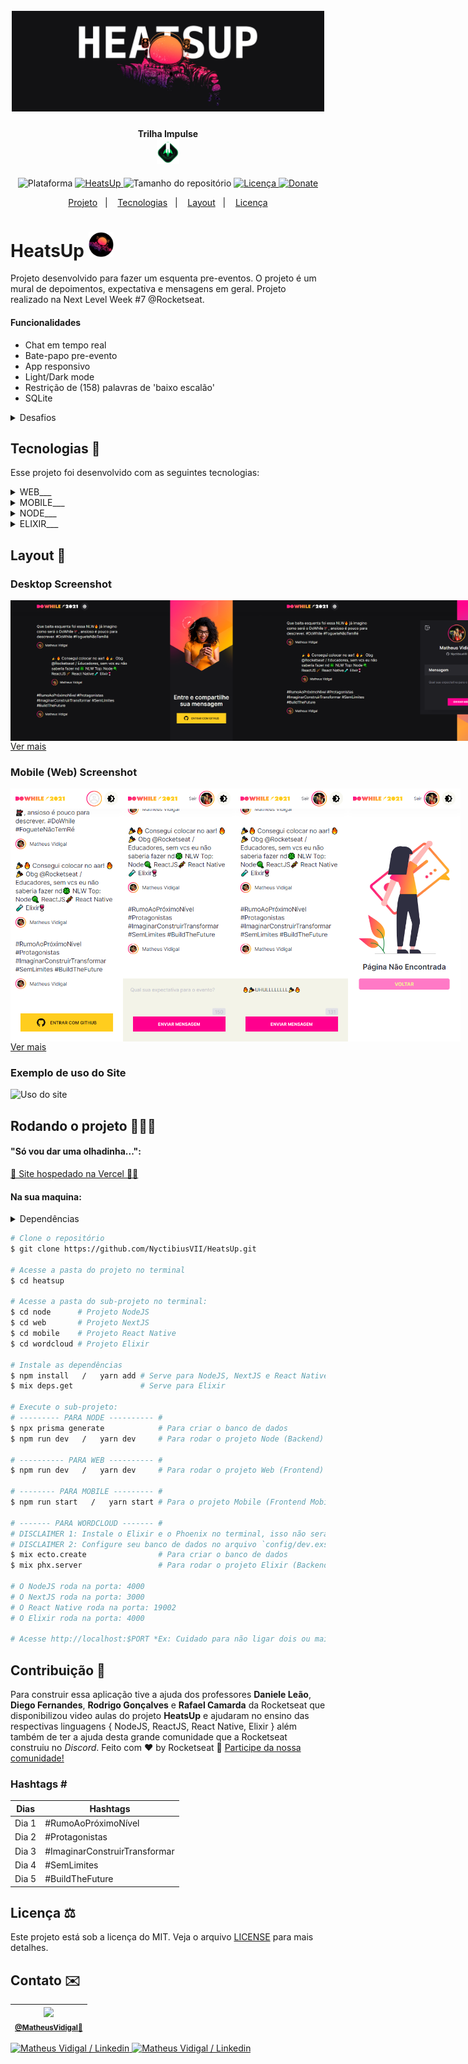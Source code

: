 <h1 align="center">
    <br>
    <img src="./.github/logo-full.png" width="500" alt="logo HeatsUp">
</h1>
<h4 align="center">
    Trilha Impulse <br><img src="./.github/logo-impulse.svg" height="40" alt="logo impulse">
</h4>
<!-- <h4 align="center">Projeto web construído durante o Next Level Week #07-Impulse com a Rocketseat/DiegoFernandes|DanieleLeão.</h4> -->
<p align="center">
    <img alt="Plataforma" src="https://img.shields.io/static/v1?label=Plataforma&message=Mobile/PC&color=FFCD1E&labelColor=FF008E">
    <a aria-label="Completado" href="https://nextlevelweek.com/episodios/impulse/aula-5/edicao/7">
        <img alt="HeatsUp" src="https://img.shields.io/badge/HeatsUp-NLW 7.0-FFCD1E?logo=data:image/png;base64,iVBORw0KGgoAAAANSUhEUgAAABAAAAAQCAMAAAAoLQ9TAAAALVBMVEVHcExxWsF0XMJzXMJxWcFsUsD///9jRrzY0u6Xh9Gsn9n39fyMecy0qd2bjNJWBT0WAAAABHRSTlMA2Do606wF2QAAAGlJREFUGJVdj1cWwCAIBLEsRU3uf9xobDH8+GZwUYi8i6ucJwrxKE+7D0G9Q4vlYqtmCSjndr4CgCgzlyFgfKfKCVO0LrPKjmiqMxGXkJwNnXskqWG+1oSM+BSwD8f29YLNjvx/OQrn+g99oQSoNmt3PgAAAABJRU5ErkJggg==&labelColor=FF008E"></img>
    </a>
    <img alt="Tamanho do repositório" src="https://img.shields.io/github/repo-size/NyctibiusVII/HeatsUp?color=FFCD1E&labelColor=FF008E">
    <a href="https://github.com/NyctibiusVII/HeatsUp/blob/main/LICENSE">
        <img alt="Licença" src="https://img.shields.io/static/v1?label=License&message=MIT&color=FFCD1E&labelColor=FF008E">
    </a>
    <a href="https://picpay.me/Matheus_nyctibius_vii">
        <img alt="Donate" src="https://img.shields.io/static/v1?label=$&message=Donate&color=FF7A29&labelColor=FF7A29">
    </a>
</p>
<p align="center">
    <a href="#heatsup-">Projeto</a>&nbsp;&nbsp;&nbsp;|&nbsp;&nbsp;&nbsp;
    <a href="#tecnologias-">Tecnologias</a>&nbsp;&nbsp;&nbsp;|&nbsp;&nbsp;&nbsp;
    <a href="#layout-">Layout</a>&nbsp;&nbsp;&nbsp;|&nbsp;&nbsp;&nbsp;
    <a href="#licença-%EF%B8%8F">Licença</a>
</p>
<!--
<p align="center">
    <a href="README.md">Inglês</a>
    ·
    <a href="README-pt.md">Português</a>
</p>
-->

# HeatsUp <img src="./.github/logo-heatsup-round.png" width="40" alt="logo icon">
Projeto desenvolvido para fazer um esquenta pre-eventos. O projeto é um mural de depoimentos, expectativa e mensagens em geral. Projeto realizado na Next Level Week #7 @Rocketseat.

#### Funcionalidades
* Chat em tempo real
* Bate-papo pre-evento
* App responsivo
* Light/Dark mode
* Restrição de (158) palavras de 'baixo escalão'
* SQLite

<details>
    <summary>Desafios</summary>

```
GERAL:
    ✔ - Documentar bem o projeto
    [2/3] - Migração de npm para yarn (WEB: y; MOBILE: n; NODE: y; ELIXIR: nil)

DESKTOP:
    ✔ - NO AR (Online / Vercel)
    ✔ - SEO:
        ✔ - Texto para <noscript />
        ✔ - Shortcut icon
        ✔ - Meta tags:
            ✔ - Facebook (og:~)
            ✔ - Twitter (twitter:~)
        ✔ - Sitemap (sitemap.xml / automatico com 'next-sitemap')
        ✔ - Robots (robots.txt / automatico com 'next-sitemap')
    - Melhorar o estilo:
        ✔ - Mobile First
        ✔ - Responsividade
        ✔ - Design
        ✔ - Trocar o tema da aplicação:
            ✔ - Light
            ✔ - Dark
            ✔ - Imagens adaptadas para o 'light e dark'
        ✔ - +Animações (framer-motion)
        - Cores:
            ✔ - Seleção do mouse (:selection)
            ✖ - adaptadas para daltônicos
    ✔ - Toast
    ✔ - ER (Expressão Regular) no input para restringir palavras proibidas
    ✔ - Perfil no 'head' da web
    ✔ - Ponteiro do mouse personalizado
    - Telas:
        ✔ - Home
        ✔ - Home/Logged
        ✖ - Profile (crachá compartilhável)
        ✔ - 404

MOBILE:
    ✖ - NO AR (Online / Apple Store && Google Play)
    - Melhorar o estilo:
        ✖ - Design
        ✖ - Trocar o tema da aplicação:
            ✖ - Light
            ✖ - Dark
            ✖ - Imagens adaptadas para o 'light e dark'
        ✔ - +Animações (framer-motion)
        ✖ - Cores:
            ✖ - adaptadas para daltônicos
    - Telas:
        ✔ - splash
        ✔ - Home
        ✔ - Home/Logged
        ✖ - Profile (crachá compartilhável)
    ✖ - ER (Expressão Regular) no input para restringir palavras proibidas
    ✔ - Toast

NODE:
    ✔ - NO AR (Online / Heroku)
    ✔ - oAuth github
    [2/3] - Identificar de onde vem as requisições (WEB: y; MOBILE: y; NODE: ~dev...; ELIXIR: nil)
    ✔ - ORM (Prisma)
    - Banco de dados:
        ✔ - SQLite *Banco atual*
        ✖ - Migrar banco de dados de 'SQLite' para 'MongoDB'
        ✖ - MongoDB:
            ✖ - Guardar dados
            ✖ - Alterar dados
            ✖ - Deletar dados

ELIXIR:
    ✖ - NO AR (Online / ~)
    ✔ - Separar a mensagem de 150 caracteres em palavras
        ✔ - Contar a ocorrência de cara palavra
    ✔ - Processamento concorrente
    ✔ - Agendador de geração de relatórios
    ✔ - Rodando todo dia a meia noite (-e["0 0 * * *"] ou @daily)
    ✖ - Validação de erros (fallback_controller)
    ✖ - Word Cloud:
        ✖ - Gerar imagem com python
        ✖ - Enviar e-mail com a 'WordCloud' do dia (Bamboo)
```
</details>

## Tecnologias 🚀
Esse projeto foi desenvolvido com as seguintes tecnologias:
<details>
    <summary>WEB___</summary>
    <a href='https://nextjs.org'>Next.js | 11.1.2</a><br>
    <a href='https://reactjs.org'>React | 17.0.2</a><br>
    <a href='https://www.typescriptlang.org'>Typescript | 4.4.4</a><br>
    <a href='https://sass-lang.com'>SASS | ^1.43.3</a><br>
    <a href='https://socket.io'>Socket.io | ^4.3.1</a>
</details>
<details>
    <summary>MOBILE___</summary>
    <a href='https://reactnative.dev'>React-native | sdk-42.0.0</a><br>
    <a href='https://reactjs.org'>React | 16.13.1</a><br>
    <a href='https://expo.io'>Expo | ~42.0.1</a><br>
    <a href='https://moti.fyi'>Moti | ^0.16.0</a><br>
    <a href='https://www.typescriptlang.org'>Typescript | ~4.0.0</a><br>
    <a href='https://socket.io'>Socket.io | ^4.3.1</a>
</details>
<details>
    <summary>NODE___</summary>
    <a href='https://nodejs.org/en/'>NodeJS | ^14.17.3</a><br>
    <a href='https://expressjs.com/pt-br'>Express | ^4.17.1</a><br>
    <a href='https://www.prisma.io'>Prisma | ^3.3.0</a><br>
    <a href='https://www.typescriptlang.org'>Typescript | ^4.4.4</a><br>
    <a href='https://www.sqlite.org'>SQLite | ^3.36.0</a><br>
    <a href='https://jwt.io/'>JWT | ^8.5.1</a>
</details>
<details>
    <summary>ELIXIR___</summary>
    <a href='https://elixir-lang.org'>Elixir | 1.11.2 / OTP 21</a><br>
    <a href='https://phoenixframework.org'>Phoenix | ~> 1.6.2</a><br>
    <a href='https://jason.im'>Jason | ~> 1.2</a><br>
    <a href='https://swoosh.dev'>Swoosh | ~> 1.3</a><br>
    <a href='https://quantum.dev'>Quantum | ~> 3.0</a>
</details>

## Layout 🚧
### Desktop Screenshot
<div style="display: flex; flex-direction: 'column'; align-items: 'center';">
<!-- Responsive, 1440 x 900, 50% (Laptop L - 1440px)-->
    <img width="400px" src="./.github/desktop/home.png">
    <img width="400px" src="./.github/desktop/home-logged.png">
    <img width="400px" src="./.github/desktop/home-logged-typing.png">
    <!--<img width="400px" src="./.github/desktop/toast.png">-->
    <img width="400px" src="./.github/desktop/404.png">
</div>
<a href="./.github/README-IMGS.md">Ver mais</a>

### Mobile (Web) Screenshot
<div style="display: flex; flex-direction: 'row';">
<!-- Responsive, 425 x 900, 60% (Mobile L - 425px)-->
    <!--<img width="180px" src="./.github/mobile/splash.png">-->
    <img width="180px" src="./.github/mobile/home.png">
    <img width="180px" src="./.github/mobile/home-logged.png">
    <img width="180px" src="./.github/mobile/home-logged-typing.png">
    <img width="180px" src="./.github/mobile/404.png">
</div>
<a href="./.github/README-IMGS.md">Ver mais</a>
    <!-- IMGS
      ------------------------------
      splash
      ------------------------------
      home
      home-logged
      home-logged-typing
      ------------------------------
      toast
      ------------------------------
      404
      ------------------------------
    -->
    
### Exemplo de uso do Site
<img src="./.github/use-heatsup.gif" alt="Uso do site"  width="50%"/>

## Rodando o projeto 🚴🏻‍♂️
#### "Só vou dar uma olhadinha...":
  <a href="https://heatsup-nyctibiusvii.vercel.app/">💬 Site hospedado na Vercel 🤸‍♀️</a>

#### Na sua maquina:
<details>
    <summary>Dependências</summary>

```json
  ------- NODE -------
  "dependencies": {
    "@prisma/client": "^3.3.0",
    "axios": "^0.23.0",
    "cors": "^2.8.5",
    "dotenv": "^10.0.0",
    "express": "^4.17.1",
    "jsonwebtoken": "^8.5.1",
    "socket.io": "^4.3.1",
    "ts-node": "^10.4.0"
  },
  "devDependencies": {
    "@types/axios": "^0.14.0",
    "@types/cors": "^2.8.12",
    "@types/express": "^4.17.13",
    "@types/jsonwebtoken": "^8.5.5",
    "@types/node": "^16.11.4",
    "@types/socket.io": "^3.0.2",
    "prisma": "^3.3.0",
    "ts-node-dev": "^1.1.8",
    "typescript": "^4.4.4"
  }

  ------- WEB -------
  "dependencies": {
    "axios": "^0.23.0",
    "framer-motion": "^4.1.17",
    "next": "11.1.2",
    "next-themes": "^0.0.15",
    "react": "17.0.2",
    "react-dom": "17.0.2",
    "react-icons": "^4.3.1",
    "react-toast-notifications": "^2.5.1",
    "sass": "^1.43.3",
    "socket.io-client": "^4.3.2"
  },
  "devDependencies": {
    "@types/react": "17.0.31",
    "@types/react-dom": "^17.0.10",
    "eslint": "8.0.1",
    "eslint-config-next": "11.1.2",
    "next-sitemap": "^1.6.192",
    "typescript": "4.4.4"
  }

  ------- MOBILE -------
  "dependencies": {
    "@expo-google-fonts/roboto": "^0.2.0",
    "axios": "^0.23.0",
    "expo": "~42.0.1",
    "expo-app-loading": "1.1.2",
    "expo-auth-session": "~3.3.1",
    "expo-font": "~9.2.1",
    "expo-linear-gradient": "~9.2.0",
    "expo-random": "~11.2.0",
    "expo-status-bar": "~1.0.4",
    "moti": "^0.16.0",
    "react": "16.13.1",
    "react-dom": "16.13.1",
    "react-native": "https://github.com/expo/react-native/archive/sdk-42.0.0.tar.gz",
    "react-native-iphone-x-helper": "^1.3.1",
    "react-native-reanimated": "~2.2.0",
    "react-native-svg": "12.1.1",
    "react-native-web": "^0.17.5",
    "socket.io-client": "^4.3.2",
    "@react-native-async-storage/async-storage": "~1.15.0"
  },
  "devDependencies": {
    "@babel/core": "^7.9.0",
    "@types/react": "~16.9.35",
    "@types/react-native": "~0.63.2",
    "react-native-svg-transformer": "^0.14.3",
    "typescript": "~4.0.0"
  }
```
> Ex: `$ npm install _____` ou `$ yarn add _____` para instalar as dependências

> Utilize a tag `-D` para instalar as dependências de desenvolvimento.
> Utilize a tag `@types` para instalar o suporte a Typescript.
> Utilize a tag `@latest` para instalar a versão mais recente.

```elixir
------- ELIXIR -------
  defp deps do
    [
      {:phoenix, "~> 1.6.2"},
      {:phoenix_ecto, "~> 4.4"},
      {:ecto_sql, "~> 3.6"},
      {:postgrex, ">= 0.0.0"},
      {:phoenix_live_dashboard, "~> 0.5"},
      {:swoosh, "~> 1.3"},
      {:telemetry_metrics, "~> 0.6"},
      {:telemetry_poller, "~> 1.0"},
      {:gettext, "~> 0.18"},
      {:jason, "~> 1.2"},
      {:plug_cowboy, "~> 2.5"},
      {:quantum, "~> 3.0"}
    ]
  end
```
> Ex: `$ mix deps.get` para instalar as dependências

</details>

```bash
# Clone o repositório
$ git clone https://github.com/NyctibiusVII/HeatsUp.git

# Acesse a pasta do projeto no terminal
$ cd heatsup

# Acesse a pasta do sub-projeto no terminal:
$ cd node      # Projeto NodeJS
$ cd web       # Projeto NextJS
$ cd mobile    # Projeto React Native
$ cd wordcloud # Projeto Elixir

# Instale as dependências
$ npm install   /   yarn add # Serve para NodeJS, NextJS e React Native
$ mix deps.get               # Serve para Elixir

# Execute o sub-projeto:
# --------- PARA NODE ---------- #
$ npx prisma generate            # Para criar o banco de dados
$ npm run dev   /   yarn dev     # Para rodar o projeto Node (Backend)

# ---------- PARA WEB ---------- #
$ npm run dev   /   yarn dev     # Para rodar o projeto Web (Frontend)

# -------- PARA MOBILE --------- #
$ npm run start   /   yarn start # Para o projeto Mobile (Frontend Mobile)

# ------- PARA WORDCLOUD ------- #
# DISCLAIMER 1: Instale o Elixir e o Phoenix no terminal, isso não será explicado aqui.
# DISCLAIMER 2: Configure seu banco de dados no arquivo `config/dev.exs`
$ mix ecto.create                # Para criar o banco de dados
$ mix phx.server                 # Para rodar o projeto Elixir (Backend)

# O NodeJS roda na porta: 4000
# O NextJS roda na porta: 3000
# O React Native roda na porta: 19002
# O Elixir roda na porta: 4000

# Acesse http://localhost:$PORT *Ex: Cuidado para não ligar dois ou mais projetos na mesma porta, pois o servidor pode não iniciar.
```

## Contribuição 💭
Para construir essa aplicação tive a ajuda dos professores **Daniele Leão**, **Diego Fernandes**, **Rodrigo Gonçalves** e **Rafael Camarda** da Rocketseat que disponibilizou video aulas do projeto **HeatsUp** e ajudaram no ensino das respectivas
linguagens {
    NodeJS,
    ReactJS,
    React Native,
    Elixir
} além também de ter a ajuda desta grande comunidade que a Rocketseat construiu no *Discord*.
Feito com ♥ by Rocketseat :wave: [Participe da nossa comunidade!](https://discord.gg/TzHbnGtD)

### Hashtags \#
| Dias  | Hashtags                      |
|-------|-------------------------------|
| Dia 1 | #RumoAoPróximoNível           |
| Dia 2 | #Protagonistas                |
| Dia 3 | #ImaginarConstruirTransformar |
| Dia 4 | #SemLimites                   |
| Dia 5 | #BuildTheFuture               |

## Licença ⚖️
Este projeto está sob a licença do MIT. Veja o arquivo [LICENSE](https://github.com/NyctibiusVII/HeatsUp/blob/main/LICENSE) para mais detalhes.

## Contato ✉️
| <img src="https://user-images.githubusercontent.com/52816125/90341686-05b68880-dfd8-11ea-969c-70c9ce9d0278.jpg" width=100><br><sub><a href="https://www.instagram.com/nyctibius_vii/?hl=pt-br">@MatheusVidigal🦊</a></sub> |
| :---: |

<p align="left">
    <a href="https://www.linkedin.com/in/matheus-vidigal-nyctibiusvii/">
        <img alt="Matheus Vidigal / Linkedin" src="https://img.shields.io/badge/-Matheus Vidigal-FF008E?style=flat&logo=Linkedin&logoColor=fff" />
    </a>
    <a href="https://mail.google.com/mail/u/1/#inbox?compose=GTvVlcSGLCKpKJfwPsKKqzXBplKkGtCLvCQcFWdWxCxQFfkHzzjVkgzrMFPBgKBmWFHvrjrCsMqSH">
        <img alt="Matheus Vidigal / Linkedin" src="https://img.shields.io/badge/-Matheus Vidigal-FFCD1E?style=flat&logo=Gmail&logoColor=272727" />
    </a>
</p>